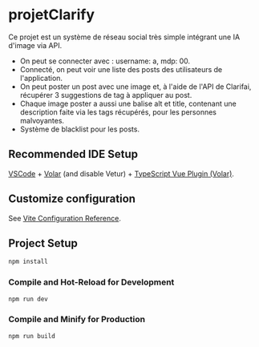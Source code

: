# projetClarify

Ce projet est un système de réseau social très simple intégrant une IA d'image via API.
- On peut se connecter avec : username: a, mdp: 00.  
- Connecté, on peut voir une liste des posts des utilisateurs de l'application.  
- On peut poster un post avec une image et, à l'aide de l'API de Clarifai, récupérer 3 suggestions de tag à appliquer au post.  
- Chaque image poster a aussi une balise alt et title, contenant une description faite via les tags récupérés, pour les personnes malvoyantes.
- Système de blacklist pour les posts.

## Recommended IDE Setup

[VSCode](https://code.visualstudio.com/) + [Volar](https://marketplace.visualstudio.com/items?itemName=Vue.volar) (and disable Vetur) + [TypeScript Vue Plugin (Volar)](https://marketplace.visualstudio.com/items?itemName=Vue.vscode-typescript-vue-plugin).

## Customize configuration

See [Vite Configuration Reference](https://vitejs.dev/config/).

## Project Setup

```sh
npm install
```

### Compile and Hot-Reload for Development

```sh
npm run dev
```

### Compile and Minify for Production

```sh
npm run build
```
